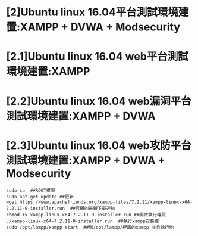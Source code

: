 # [2]Ubuntu linux 16.04平台測試環境建置:XAMPP + DVWA + Modsecurity
# [2.1]Ubuntu linux 16.04 web平台測試環境建置:XAMPP
# [2.2]Ubuntu linux 16.04 web漏洞平台測試環境建置:XAMPP + DVWA
# [2.3]Ubuntu linux 16.04 web攻防平台測試環境建置:XAMPP + DVWA + Modsecurity 
  
  
  ```
  sudo su  ##ROOT權限
  sudo apt-get update ##更新
  wget https://www.apachefriends.org/xampp-files/7.2.11/xampp-linux-x64-7.2.11-0-installer.run  ##官網的最新下載連結
  chmod +x xampp-linux-x64-7.2.11-0-installer.run ##開啟執行權限
  ./xampp-linux-x64-7.2.11-0-installer.run  ##執行xampp安裝檔
  sudo /opt/lampp/xampp start  ##到/opt/lampp/裡面的xampp 並且執行他
  
  
